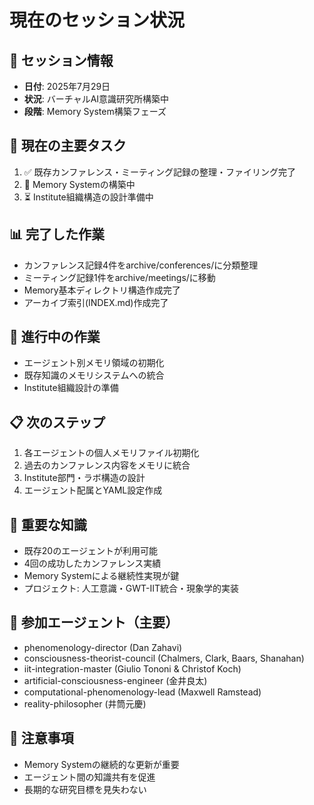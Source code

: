 # 現在のセッション状況

## 📅 セッション情報
- **日付**: 2025年7月29日
- **状況**: バーチャルAI意識研究所構築中
- **段階**: Memory System構築フェーズ

## 🎯 現在の主要タスク
1. ✅ 既存カンファレンス・ミーティング記録の整理・ファイリング完了
2. 🔄 Memory Systemの構築中
3. ⏳ Institute組織構造の設計準備中

## 📊 完了した作業
- カンファレンス記録4件をarchive/conferences/に分類整理
- ミーティング記録1件をarchive/meetings/に移動
- Memory基本ディレクトリ構造作成完了
- アーカイブ索引(INDEX.md)作成完了

## 🔄 進行中の作業
- エージェント別メモリ領域の初期化
- 既存知識のメモリシステムへの統合
- Institute組織設計の準備

## 📋 次のステップ
1. 各エージェントの個人メモリファイル初期化
2. 過去のカンファレンス内容をメモリに統合
3. Institute部門・ラボ構造の設計
4. エージェント配属とYAML設定作成

## 🧠 重要な知識
- 既存20のエージェントが利用可能
- 4回の成功したカンファレンス実績
- Memory Systemによる継続性実現が鍵
- プロジェクト: 人工意識・GWT-IIT統合・現象学的実装

## 🎨 参加エージェント（主要）
- phenomenology-director (Dan Zahavi)
- consciousness-theorist-council (Chalmers, Clark, Baars, Shanahan)
- iit-integration-master (Giulio Tononi & Christof Koch)
- artificial-consciousness-engineer (金井良太)
- computational-phenomenology-lead (Maxwell Ramstead)
- reality-philosopher (井筒元慶)

## 🚨 注意事項
- Memory Systemの継続的な更新が重要
- エージェント間の知識共有を促進
- 長期的な研究目標を見失わない